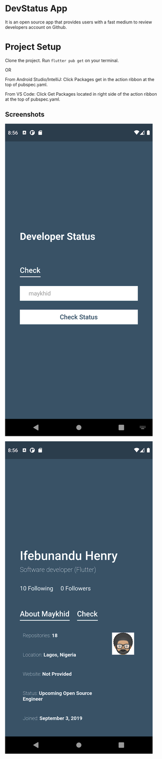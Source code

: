 
# DevStatus App

It is an open source app that provides users with a fast medium to review developers account on Github.

# Project Setup
Clone the project. Run ```flutter pub get``` on your terminal. 

OR 

From Android Studio/IntelliJ: Click Packages get in the action ribbon at the top of pubspec.yaml.

From VS Code: Click Get Packages located in right side of the action ribbon at the top of pubspec.yaml.

## Screenshots
![Screenshot - 1](/lib/app/screenshots/screenshot_resized_1.png?raw=true "Title")

![Screenshot - 2](/lib/app/screenshots/screenshot_resized_2.png?raw=true "Title")
